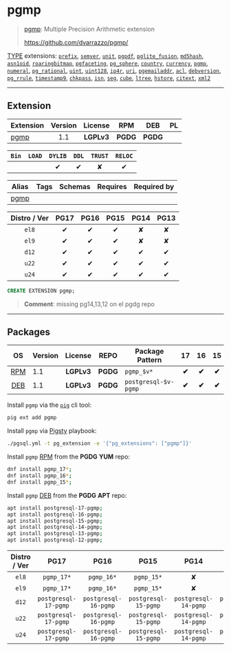 # pgmp


> [pgmp](https://github.com/dvarrazzo/pgmp/): Multiple Precision Arithmetic extension
>
> https://github.com/dvarrazzo/pgmp/





[TYPE](/type) extensions: [`prefix`](/prefix), [`semver`](/semver), [`unit`](/unit), [`pgpdf`](/pgpdf), [`pglite_fusion`](/pglite_fusion), [`md5hash`](/md5hash), [`asn1oid`](/asn1oid), [`roaringbitmap`](/roaringbitmap), [`pgfaceting`](/pgfaceting), [`pg_sphere`](/pg_sphere), [`country`](/country), [`currency`](/currency), [`pgmp`](/pgmp), [`numeral`](/numeral), [`pg_rational`](/pg_rational), [`uint`](/uint), [`uint128`](/uint128), [`ip4r`](/ip4r), [`uri`](/uri), [`pgemailaddr`](/pgemailaddr), [`acl`](/acl), [`debversion`](/debversion), [`pg_rrule`](/pg_rrule), [`timestamp9`](/timestamp9), [`chkpass`](/chkpass), [`isn`](/isn), [`seg`](/seg), [`cube`](/cube), [`ltree`](/ltree), [`hstore`](/hstore), [`citext`](/citext), [`xml2`](/xml2)


-------
## Extension


| Extension | Version | License | RPM | DEB | PL |
|-----------|:-------:|:-------:|:---:|:---:|:--:|
| [pgmp](https://github.com/dvarrazzo/pgmp/) | 1.1 | **<span class="tcwarn">LGPLv3</span>** | **<span class="tccyan">PGDG</span>** | **<span class="tccyan">PGDG</span>** |  |



| `Bin` | `LOAD` | `DYLIB` | `DDL` | `TRUST` | `RELOC` |
|:-----:|:------:|:-------:|:-----:|:-------:|:-------:|
|  |  | <span class="tcblue">✔</span> | <span class="tcblue">✔</span> | <span class="tcwarn">✘</span> | <span class="tcblue">✔</span> |



| Alias | Tags | Schemas | Requires | Required by |
|-------|------|---------|----------|-------------|
| [pgmp](/pgmp) |  |  |  |  |



| Distro / Ver | PG17 | PG16 | PG15 | PG14 | PG13 |
|:------------:|:----:|:----:|:----:|:----:|:----:|
| `el8` | <span class="tcblue">✔</span> | <span class="tcblue">✔</span> | <span class="tcblue">✔</span> | <span class="tcred">✘</span> | <span class="tcred">✘</span> |
| `el9` | <span class="tcblue">✔</span> | <span class="tcblue">✔</span> | <span class="tcblue">✔</span> | <span class="tcred">✘</span> | <span class="tcred">✘</span> |
| `d12` | <span class="tcblue">✔</span> | <span class="tcblue">✔</span> | <span class="tcblue">✔</span> | <span class="tcblue">✔</span> | <span class="tcblue">✔</span> |
| `u22` | <span class="tcblue">✔</span> | <span class="tcblue">✔</span> | <span class="tcblue">✔</span> | <span class="tcblue">✔</span> | <span class="tcblue">✔</span> |
| `u24` | <span class="tcblue">✔</span> | <span class="tcblue">✔</span> | <span class="tcblue">✔</span> | <span class="tcblue">✔</span> | <span class="tcblue">✔</span> |





```sql
CREATE EXTENSION pgmp;
```
> **Comment**: missing pg14,13,12 on el pgdg repo
-----------


## Packages


| OS | Version | License | REPO | Package Pattern | 17 | 16 | 15 | 14 | 13 | Dependency |
|:--:|---------|:-------:|:----:|-----------------|:--:|:--:|:--:|:--:|:--:|------------|
| [RPM](/rpm) | 1.1 | **<span class="tcwarn">LGPLv3</span>** | **<span class="tccyan">PGDG</span>** | `pgmp_$v*` | **<span class="tccyan">✔</span>** | **<span class="tccyan">✔</span>** | **<span class="tccyan">✔</span>** |  |  |  |
| [DEB](/deb) | 1.1 | **<span class="tcwarn">LGPLv3</span>** | **<span class="tccyan">PGDG</span>** | `postgresql-$v-pgmp` | **<span class="tccyan">✔</span>** | **<span class="tccyan">✔</span>** | **<span class="tccyan">✔</span>** |  |  |  |



Install `pgmp` via the [`pig`](https://github.com/pgsty/pig) cli tool:

```bash
pig ext add pgmp
```


Install `pgmp` via [Pigsty](https://pigsty.io/docs/pgext/usage/install/) playbook:

```bash
./pgsql.yml -t pg_extension -e '{"pg_extensions": ["pgmp"]}'
```


Install `pgmp` [RPM](/rpm) from the **<span class="tccyan">PGDG</span>** **YUM** repo:

```bash
dnf install pgmp_17*;
dnf install pgmp_16*;
dnf install pgmp_15*;
```


Install `pgmp` [DEB](/deb) from the **<span class="tccyan">PGDG</span>** **APT** repo:

```bash
apt install postgresql-17-pgmp;
apt install postgresql-16-pgmp;
apt install postgresql-15-pgmp;
apt install postgresql-14-pgmp;
apt install postgresql-13-pgmp;
apt install postgresql-12-pgmp;
```




| Distro / Ver | PG17 | PG16 | PG15 | PG14 | PG13 |
|:------------:|:----:|:----:|:----:|:----:|:----:|
| `el8` | `pgmp_17*` | `pgmp_16*` | `pgmp_15*` | <span class="tcred">✘</span> | <span class="tcred">✘</span> |
| `el9` | `pgmp_17*` | `pgmp_16*` | `pgmp_15*` | <span class="tcred">✘</span> | <span class="tcred">✘</span> |
| `d12` | `postgresql-17-pgmp` | `postgresql-16-pgmp` | `postgresql-15-pgmp` | `postgresql-14-pgmp` | `postgresql-13-pgmp` |
| `u22` | `postgresql-17-pgmp` | `postgresql-16-pgmp` | `postgresql-15-pgmp` | `postgresql-14-pgmp` | `postgresql-13-pgmp` |
| `u24` | `postgresql-17-pgmp` | `postgresql-16-pgmp` | `postgresql-15-pgmp` | `postgresql-14-pgmp` | `postgresql-13-pgmp` |





